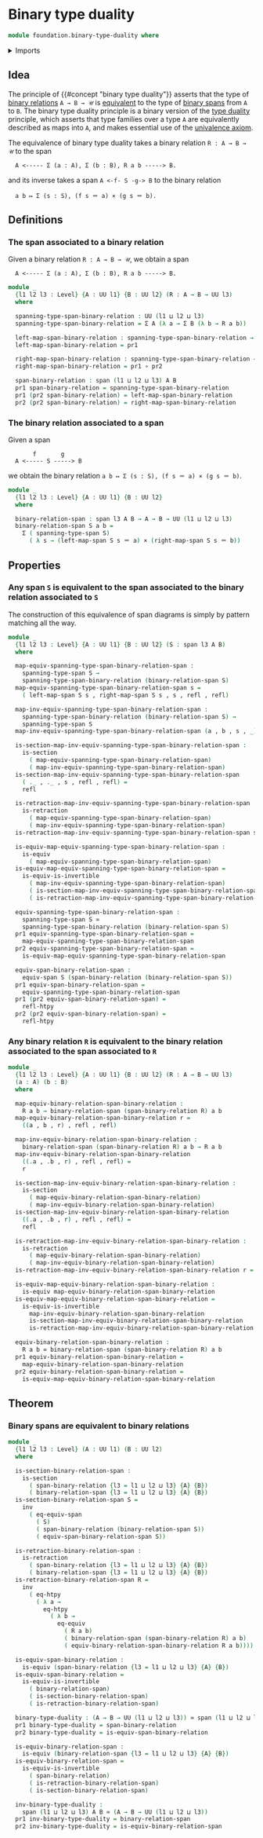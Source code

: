 # Binary type duality

```agda
module foundation.binary-type-duality where
```

<details><summary>Imports</summary>

```agda
open import foundation.dependent-pair-types
open import foundation.equivalences
open import foundation.equivalences-spans
open import foundation.function-extensionality
open import foundation.function-types
open import foundation.retractions
open import foundation.sections
open import foundation.spans
open import foundation.univalence
open import foundation.universe-levels

open import foundation-core.cartesian-product-types
open import foundation-core.homotopies
open import foundation-core.identity-types
```

</details>

## Idea

The principle of {{#concept "binary type duality"}} asserts that the type of
[binary relations](foundation.binary-relations.md) `A → B → 𝒰` is [equivalent](foundation-core.equivalences.md) to the type of [binary spans](foundation.spans.md) from `A` to `B`. The binary type duality principle is a binary version of the [type duality](foundation.type-duality.md) principle, which asserts that type families over a type `A` are equivalently described as maps into `A`, and makes essential use of the [univalence axiom](foundation.univalence.md).

The equivalence of binary type duality takes a binary relation `R : A → B → 𝒰` to the span

```text
  A <----- Σ (a : A), Σ (b : B), R a b -----> B.
```

and its inverse takes a span `A <-f- S -g-> B` to the binary relation

```text
  a b ↦ Σ (s : S), (f s ＝ a) × (g s ＝ b).
```

## Definitions

### The span associated to a binary relation

Given a binary relation `R : A → B → 𝒰`, we obtain a span

```text
  A <----- Σ (a : A), Σ (b : B), R a b -----> B.
```

```agda
module _
  {l1 l2 l3 : Level} {A : UU l1} {B : UU l2} (R : A → B → UU l3)
  where

  spanning-type-span-binary-relation : UU (l1 ⊔ l2 ⊔ l3)
  spanning-type-span-binary-relation = Σ A (λ a → Σ B (λ b → R a b))

  left-map-span-binary-relation : spanning-type-span-binary-relation → A
  left-map-span-binary-relation = pr1

  right-map-span-binary-relation : spanning-type-span-binary-relation → B
  right-map-span-binary-relation = pr1 ∘ pr2

  span-binary-relation : span (l1 ⊔ l2 ⊔ l3) A B
  pr1 span-binary-relation = spanning-type-span-binary-relation
  pr1 (pr2 span-binary-relation) = left-map-span-binary-relation
  pr2 (pr2 span-binary-relation) = right-map-span-binary-relation
```

### The binary relation associated to a span

Given a span

```text
       f       g
  A <----- S -----> B
```

we obtain the binary relation `a b ↦ Σ (s : S), (f s ＝ a) × (g s ＝ b)`.

```agda
module _
  {l1 l2 l3 : Level} {A : UU l1} {B : UU l2}
  where

  binary-relation-span : span l3 A B → A → B → UU (l1 ⊔ l2 ⊔ l3)
  binary-relation-span S a b =
    Σ ( spanning-type-span S)
      ( λ s → (left-map-span S s ＝ a) × (right-map-span S s ＝ b))
```

## Properties

### Any span `S` is equivalent to the span associated to the binary relation associated to `S`

The construction of this equivalence of span diagrams is simply by pattern matching all the way.

```agda
module _
  {l1 l2 l3 : Level} {A : UU l1} {B : UU l2} (S : span l3 A B)
  where

  map-equiv-spanning-type-span-binary-relation-span :
    spanning-type-span S →
    spanning-type-span-binary-relation (binary-relation-span S)
  map-equiv-spanning-type-span-binary-relation-span s =
    ( left-map-span S s , right-map-span S s , s , refl , refl)

  map-inv-equiv-spanning-type-span-binary-relation-span :
    spanning-type-span-binary-relation (binary-relation-span S) →
    spanning-type-span S
  map-inv-equiv-spanning-type-span-binary-relation-span (a , b , s , _) = s

  is-section-map-inv-equiv-spanning-type-span-binary-relation-span :
    is-section
      ( map-equiv-spanning-type-span-binary-relation-span)
      ( map-inv-equiv-spanning-type-span-binary-relation-span)
  is-section-map-inv-equiv-spanning-type-span-binary-relation-span 
    ( ._ , ._ , s , refl , refl) =
    refl

  is-retraction-map-inv-equiv-spanning-type-span-binary-relation-span :
    is-retraction
      ( map-equiv-spanning-type-span-binary-relation-span)
      ( map-inv-equiv-spanning-type-span-binary-relation-span)
  is-retraction-map-inv-equiv-spanning-type-span-binary-relation-span s = refl

  is-equiv-map-equiv-spanning-type-span-binary-relation-span :
    is-equiv
      ( map-equiv-spanning-type-span-binary-relation-span)
  is-equiv-map-equiv-spanning-type-span-binary-relation-span =
    is-equiv-is-invertible
      ( map-inv-equiv-spanning-type-span-binary-relation-span)
      ( is-section-map-inv-equiv-spanning-type-span-binary-relation-span)
      ( is-retraction-map-inv-equiv-spanning-type-span-binary-relation-span)

  equiv-spanning-type-span-binary-relation-span :
    spanning-type-span S ≃
    spanning-type-span-binary-relation (binary-relation-span S)    
  pr1 equiv-spanning-type-span-binary-relation-span =
    map-equiv-spanning-type-span-binary-relation-span
  pr2 equiv-spanning-type-span-binary-relation-span =
    is-equiv-map-equiv-spanning-type-span-binary-relation-span

  equiv-span-binary-relation-span :
    equiv-span S (span-binary-relation (binary-relation-span S))
  pr1 equiv-span-binary-relation-span =
    equiv-spanning-type-span-binary-relation-span
  pr1 (pr2 equiv-span-binary-relation-span) =
    refl-htpy
  pr2 (pr2 equiv-span-binary-relation-span) =
    refl-htpy
```

### Any binary relation `R` is equivalent to the binary relation associated to the span associated to `R`

```agda
module _
  {l1 l2 l3 : Level} {A : UU l1} {B : UU l2} (R : A → B → UU l3)
  (a : A) (b : B)
  where

  map-equiv-binary-relation-span-binary-relation :
    R a b → binary-relation-span (span-binary-relation R) a b
  map-equiv-binary-relation-span-binary-relation r =
    ((a , b , r) , refl , refl)

  map-inv-equiv-binary-relation-span-binary-relation :
    binary-relation-span (span-binary-relation R) a b → R a b
  map-inv-equiv-binary-relation-span-binary-relation
    ((.a , .b , r) , refl , refl) =
    r

  is-section-map-inv-equiv-binary-relation-span-binary-relation :
    is-section
      ( map-equiv-binary-relation-span-binary-relation)
      ( map-inv-equiv-binary-relation-span-binary-relation)
  is-section-map-inv-equiv-binary-relation-span-binary-relation
    ((.a , .b , r) , refl , refl) =
    refl

  is-retraction-map-inv-equiv-binary-relation-span-binary-relation :
    is-retraction
      ( map-equiv-binary-relation-span-binary-relation)
      ( map-inv-equiv-binary-relation-span-binary-relation)
  is-retraction-map-inv-equiv-binary-relation-span-binary-relation r = refl

  is-equiv-map-equiv-binary-relation-span-binary-relation :
    is-equiv map-equiv-binary-relation-span-binary-relation
  is-equiv-map-equiv-binary-relation-span-binary-relation =
    is-equiv-is-invertible
      map-inv-equiv-binary-relation-span-binary-relation
      is-section-map-inv-equiv-binary-relation-span-binary-relation
      is-retraction-map-inv-equiv-binary-relation-span-binary-relation

  equiv-binary-relation-span-binary-relation :
    R a b ≃ binary-relation-span (span-binary-relation R) a b
  pr1 equiv-binary-relation-span-binary-relation =
    map-equiv-binary-relation-span-binary-relation
  pr2 equiv-binary-relation-span-binary-relation =
    is-equiv-map-equiv-binary-relation-span-binary-relation
```

## Theorem

### Binary spans are equivalent to binary relations

```agda
module _
  {l1 l2 l3 : Level} (A : UU l1) (B : UU l2)
  where

  is-section-binary-relation-span :
    is-section
      ( span-binary-relation {l3 = l1 ⊔ l2 ⊔ l3} {A} {B})
      ( binary-relation-span {l3 = l1 ⊔ l2 ⊔ l3} {A} {B})
  is-section-binary-relation-span S =
    inv
      ( eq-equiv-span
        ( S)
        ( span-binary-relation (binary-relation-span S))
        ( equiv-span-binary-relation-span S))

  is-retraction-binary-relation-span :
    is-retraction
      ( span-binary-relation {l3 = l1 ⊔ l2 ⊔ l3} {A} {B})
      ( binary-relation-span {l3 = l1 ⊔ l2 ⊔ l3} {A} {B})
  is-retraction-binary-relation-span R =
    inv
      ( eq-htpy
        ( λ a →
          eq-htpy
            ( λ b →
              eq-equiv
                ( R a b)
                ( binary-relation-span (span-binary-relation R) a b)
                ( equiv-binary-relation-span-binary-relation R a b))))

  is-equiv-span-binary-relation :
    is-equiv (span-binary-relation {l3 = l1 ⊔ l2 ⊔ l3} {A} {B})
  is-equiv-span-binary-relation =
    is-equiv-is-invertible
      ( binary-relation-span)
      ( is-section-binary-relation-span)
      ( is-retraction-binary-relation-span)

  binary-type-duality : (A → B → UU (l1 ⊔ l2 ⊔ l3)) ≃ span (l1 ⊔ l2 ⊔ l3) A B
  pr1 binary-type-duality = span-binary-relation
  pr2 binary-type-duality = is-equiv-span-binary-relation

  is-equiv-binary-relation-span :
    is-equiv (binary-relation-span {l3 = l1 ⊔ l2 ⊔ l3} {A} {B})
  is-equiv-binary-relation-span =
    is-equiv-is-invertible
      ( span-binary-relation)
      ( is-retraction-binary-relation-span)
      ( is-section-binary-relation-span)

  inv-binary-type-duality :
    span (l1 ⊔ l2 ⊔ l3) A B ≃ (A → B → UU (l1 ⊔ l2 ⊔ l3))
  pr1 inv-binary-type-duality = binary-relation-span
  pr2 inv-binary-type-duality = is-equiv-binary-relation-span
```
